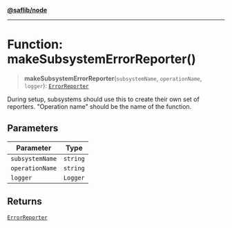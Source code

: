[**@saflib/node**](../index.md)

***

# Function: makeSubsystemErrorReporter()

> **makeSubsystemErrorReporter**(`subsystemName`, `operationName`, `logger`): [`ErrorReporter`](../type-aliases/ErrorReporter.md)

During setup, subsystems should use this to create their own
set of reporters. "Operation name" should be the name of the
function.

## Parameters

| Parameter | Type |
| ------ | ------ |
| `subsystemName` | `string` |
| `operationName` | `string` |
| `logger` | `Logger` |

## Returns

[`ErrorReporter`](../type-aliases/ErrorReporter.md)
